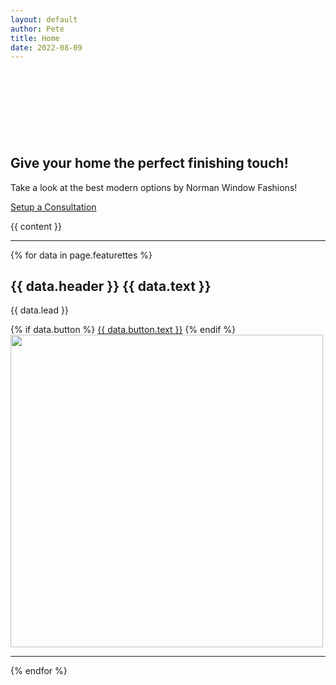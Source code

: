 ```yaml
---
layout: default
author: Pete
title: Home
date: 2022-08-09
---
```

<section class="py-5 text-center container-fluid" style="margin-top: 150px; background-image: url('/assets/images/IMG_0777.JPG'); max-height: 430px; background-size: cover; background-position: top right" >
  <div class="row py-lg-5">
    <div class="col-lg-6 col-md-8 mx-auto">
      <h1 class="text-black">Give your home the perfect finishing touch!</h1>
      <p class="">Take a look at the best modern options by Norman Window Fashions!</p>
      <p>
        <a href="/contact" class="btn btn-primary my-2">Setup a Consultation</a>
      </p>
    </div>
  </div>
</section>
  <div class="container">
  {{ content }}
  </div>
  <div class="container marketing">
    <!-- START THE FEATURETTES -->
    <hr class="featurette-divider">
    <div class="row featurette">
      {% for data in page.featurettes %}
      <div class="col-md-7">
        <h2 class="featurette-heading fw-normal lh-1">
          {{ data.header }}
          <span class="text-muted">{{ data.text }}</span>
        </h2>
        <p class="lead">{{ data.lead }}</p>
        {% if data.button %}
          <a href="{{ data.button.link }}" class="btn btn-primary my-2" target="_blank">{{ data.button.text }}</a>
        {% endif %}
      </div>
      <div class="col-md-5">
        <img class="bd-placeholder-img bd-placeholder-img-lg featurette-image img-fluid mx-auto" width="500" height="500" src="{{ data.image }}"/>
      </div>
      <hr class="featurette-divider">
      {% endfor %}
    </div>
